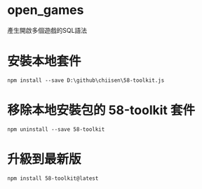 # open_games
產生開啟多個遊戲的SQL語法

# 安裝本地套件
```bash=
npm install --save D:\github\chiisen\58-toolkit.js
```

# 移除本地安裝包的 58-toolkit 套件
```bash=
npm uninstall --save 58-toolkit
```

# 升級到最新版
```bash=
npm install 58-toolkit@latest
```
